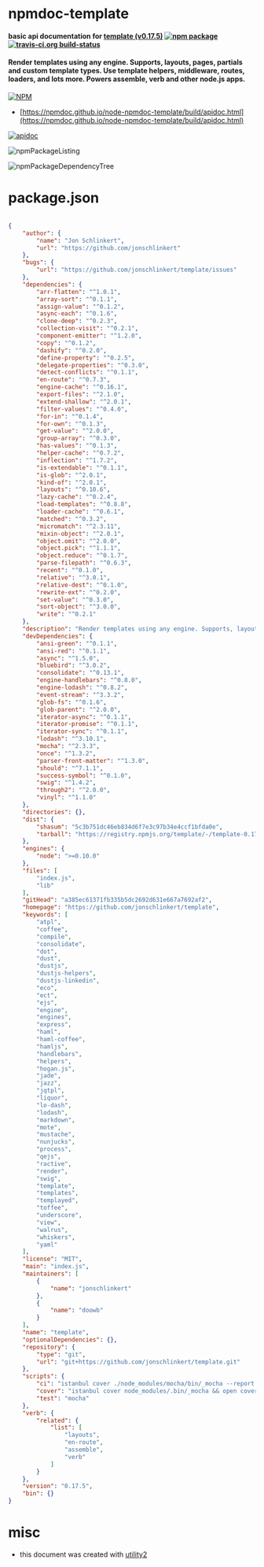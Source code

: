 # npmdoc-template

#### basic api documentation for  [template (v0.17.5)](https://github.com/jonschlinkert/template)  [![npm package](https://img.shields.io/npm/v/npmdoc-template.svg?style=flat-square)](https://www.npmjs.org/package/npmdoc-template) [![travis-ci.org build-status](https://api.travis-ci.org/npmdoc/node-npmdoc-template.svg)](https://travis-ci.org/npmdoc/node-npmdoc-template)

#### Render templates using any engine. Supports, layouts, pages, partials and custom template types. Use template helpers, middleware, routes, loaders, and lots more. Powers assemble, verb and other node.js apps.

[![NPM](https://nodei.co/npm/template.png?downloads=true&downloadRank=true&stars=true)](https://www.npmjs.com/package/template)

- [https://npmdoc.github.io/node-npmdoc-template/build/apidoc.html](https://npmdoc.github.io/node-npmdoc-template/build/apidoc.html)

[![apidoc](https://npmdoc.github.io/node-npmdoc-template/build/screenCapture.buildCi.browser.%252Ftmp%252Fbuild%252Fapidoc.html.png)](https://npmdoc.github.io/node-npmdoc-template/build/apidoc.html)

![npmPackageListing](https://npmdoc.github.io/node-npmdoc-template/build/screenCapture.npmPackageListing.svg)

![npmPackageDependencyTree](https://npmdoc.github.io/node-npmdoc-template/build/screenCapture.npmPackageDependencyTree.svg)



# package.json

```json

{
    "author": {
        "name": "Jon Schlinkert",
        "url": "https://github.com/jonschlinkert"
    },
    "bugs": {
        "url": "https://github.com/jonschlinkert/template/issues"
    },
    "dependencies": {
        "arr-flatten": "^1.0.1",
        "array-sort": "^0.1.1",
        "assign-value": "^0.1.2",
        "async-each": "^0.1.6",
        "clone-deep": "^0.2.3",
        "collection-visit": "^0.2.1",
        "component-emitter": "^1.2.0",
        "copy": "^0.1.2",
        "dashify": "^0.2.0",
        "define-property": "^0.2.5",
        "delegate-properties": "^0.3.0",
        "detect-conflicts": "^0.1.1",
        "en-route": "^0.7.3",
        "engine-cache": "^0.16.1",
        "export-files": "^2.1.0",
        "extend-shallow": "^2.0.1",
        "filter-values": "^0.4.0",
        "for-in": "^0.1.4",
        "for-own": "^0.1.3",
        "get-value": "^2.0.0",
        "group-array": "^0.3.0",
        "has-values": "^0.1.3",
        "helper-cache": "^0.7.2",
        "inflection": "^1.7.2",
        "is-extendable": "^0.1.1",
        "is-glob": "^2.0.1",
        "kind-of": "^2.0.1",
        "layouts": "^0.10.6",
        "lazy-cache": "^0.2.4",
        "load-templates": "^0.8.8",
        "loader-cache": "^0.6.1",
        "matched": "^0.3.2",
        "micromatch": "^2.3.11",
        "mixin-object": "^2.0.1",
        "object.omit": "^2.0.0",
        "object.pick": "^1.1.1",
        "object.reduce": "^0.1.7",
        "parse-filepath": "^0.6.3",
        "recent": "^0.1.0",
        "relative": "^3.0.1",
        "relative-dest": "^0.1.0",
        "rewrite-ext": "^0.2.0",
        "set-value": "^0.3.0",
        "sort-object": "^3.0.0",
        "write": "^0.2.1"
    },
    "description": "Render templates using any engine. Supports, layouts, pages, partials and custom template types. Use template helpers, middleware, routes, loaders, and lots more. Powers assemble, verb and other node.js apps.",
    "devDependencies": {
        "ansi-green": "^0.1.1",
        "ansi-red": "^0.1.1",
        "async": "^1.5.0",
        "bluebird": "^3.0.2",
        "consolidate": "^0.13.1",
        "engine-handlebars": "^0.8.0",
        "engine-lodash": "^0.8.2",
        "event-stream": "^3.3.2",
        "glob-fs": "^0.1.6",
        "glob-parent": "^2.0.0",
        "iterator-async": "^0.1.1",
        "iterator-promise": "^0.1.1",
        "iterator-sync": "^0.1.1",
        "lodash": "^3.10.1",
        "mocha": "^2.3.3",
        "once": "^1.3.2",
        "parser-front-matter": "^1.3.0",
        "should": "^7.1.1",
        "success-symbol": "^0.1.0",
        "swig": "^1.4.2",
        "through2": "^2.0.0",
        "vinyl": "^1.1.0"
    },
    "directories": {},
    "dist": {
        "shasum": "5c3b751dc46eb834d6f7e3c97b34e4ccf1bfda0e",
        "tarball": "https://registry.npmjs.org/template/-/template-0.17.5.tgz"
    },
    "engines": {
        "node": ">=0.10.0"
    },
    "files": [
        "index.js",
        "lib"
    ],
    "gitHead": "a385ec61371fb335b5dc2692d631e667a7692af2",
    "homepage": "https://github.com/jonschlinkert/template",
    "keywords": [
        "atpl",
        "coffee",
        "compile",
        "consolidate",
        "dot",
        "dust",
        "dustjs",
        "dustjs-helpers",
        "dustjs-linkedin",
        "eco",
        "ect",
        "ejs",
        "engine",
        "engines",
        "express",
        "haml",
        "haml-coffee",
        "hamljs",
        "handlebars",
        "helpers",
        "hogan.js",
        "jade",
        "jazz",
        "jqtpl",
        "liquor",
        "lo-dash",
        "lodash",
        "markdown",
        "mote",
        "mustache",
        "nunjucks",
        "process",
        "qejs",
        "ractive",
        "render",
        "swig",
        "template",
        "templates",
        "templayed",
        "toffee",
        "underscore",
        "view",
        "walrus",
        "whiskers",
        "yaml"
    ],
    "license": "MIT",
    "main": "index.js",
    "maintainers": [
        {
            "name": "jonschlinkert"
        },
        {
            "name": "doowb"
        }
    ],
    "name": "template",
    "optionalDependencies": {},
    "repository": {
        "type": "git",
        "url": "git+https://github.com/jonschlinkert/template.git"
    },
    "scripts": {
        "ci": "istanbul cover ./node_modules/mocha/bin/_mocha --report lcovonly -- -R spec && cat ./coverage/lcov.info | ./node_modules/coveralls/bin/coveralls.js && rm -rf ./coverage",
        "cover": "istanbul cover node_modules/.bin/_mocha && open coverage/lcov-report/index.html",
        "test": "mocha"
    },
    "verb": {
        "related": {
            "list": [
                "layouts",
                "en-route",
                "assemble",
                "verb"
            ]
        }
    },
    "version": "0.17.5",
    "bin": {}
}
```



# misc
- this document was created with [utility2](https://github.com/kaizhu256/node-utility2)
